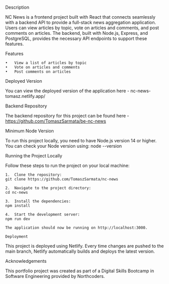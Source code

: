 Description

NC News is a frontend project built with React that connects seamlessly with a backend API to provide a full-stack news aggregation application. Users can view articles by topic, vote on articles and comments, and post comments on articles. The backend, built with Node.js, Express, and PostgreSQL, provides the necessary API endpoints to support these features.

Features

    •	View a list of articles by topic
    •	Vote on articles and comments
    •	Post comments on articles

Deployed Version

You can view the deployed version of the application here - nc-news-tomasz.netlify.app/

Backend Repository

The backend repository for this project can be found here - https://github.com/TomaszSarmata/be-nc-news

Minimum Node Version

To run this project locally, you need to have Node.js version 14 or higher. You can check your Node version using:
node --version

Running the Project Locally

Follow these steps to run the project on your local machine:

    1.	Clone the repository:
    git clone https://github.com/TomaszSarmata/nc-news

    2.	Navigate to the project directory:
    cd nc-news

    3.	Install the dependencies:
    npm install

    4.	Start the development server:
    npm run dev

    The application should now be running on http://localhost:3000.

    Deployment

This project is deployed using Netlify. Every time changes are pushed to the main branch, Netlify automatically builds and deploys the latest version.

Acknowledgements

This portfolio project was created as part of a Digital Skills Bootcamp in Software Engineering provided by Northcoders.
